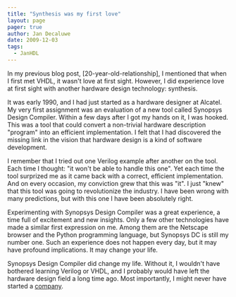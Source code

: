 ```yaml
---
title: "Synthesis was my first love"
layout: page 
pager: true
author: Jan Decaluwe
date: 2009-12-03
tags: 
  - JanHDL
---
```

In my previous blog post, [20-year-old-relationship], I mentioned that when I first met VHDL, it wasn't love at first sight. However, I did experience love at first sight with another hardware design technology: synthesis.

It was early 1990, and I had just started as a hardware designer at Alcatel. My very first assignment was an evaluation of a new tool called Synopsys Design Compiler. Within a few days after I got my hands on it, I was hooked. This was a tool that could convert a non-trivial hardware description "program" into an efficient implementation. I felt that I had discovered the missing link in the vision that hardware design is a kind of software development.

I remember that I tried out one Verilog example after another on the tool. Each time I thought: "it won't be able to handle this one". Yet each time the tool surprized me as it came back with a correct, efficient implementation. And on every occasion, my conviction grew that this was "it". I just "knew" that this tool was going to revolutionize the industry. I have been wrong with many predictions, but with this one I have been absolutely right.

Experimenting with Synopsys Design Compiler was a great experience, a time full of excitement and new insights.  Only a few other technologies have made a similar first expression on me. Among them are the Netscape browser and the Python programming language,  but Synopsys DC is still my number one. Such an experience does not happen every day, but it may have profound implications. It may change your life.

Synopsys Design Compiler did change my life. Without it, I wouldn't have bothered learning Verilog or VHDL, and I probably would have left the hardware design field a long time ago. Most importantly, I might never have started a <a href="http://www.easics.com">company</a>.

